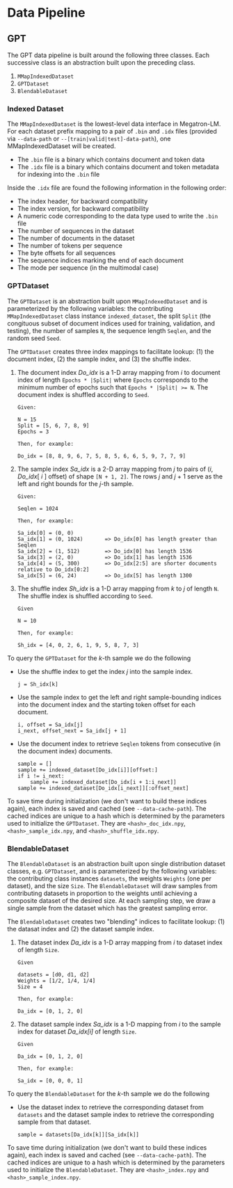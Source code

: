 # Data Pipeline

## GPT

The GPT data pipeline is built around the following three classes. Each successive class is an abstraction built upon the preceding class.

1. `MMapIndexedDataset`
2. `GPTDataset`
3. `BlendableDataset`

### Indexed Dataset

The `MMapIndexedDataset` is the lowest-level data interface in Megatron-LM. For each dataset prefix mapping to a pair of `.bin` and `.idx` files (provided via `--data-path` or `--[train|valid|test]-data-path`), one MMapIndexedDataset will be created.
- The `.bin` file is a binary which contains document and token data
- The `.idx` file is a binary which contains document and token metadata for indexing into the `.bin` file

Inside the `.idx` file are found the following information in the following order:
- The index header, for backward compatibility
- The index version, for backward compatibility
- A numeric code corresponding to the data type used to write the `.bin` file
- The number of sequences in the dataset
- The number of documents in the dataset
- The number of tokens per sequence
- The byte offsets for all sequences
- The sequence indices marking the end of each document
- The mode per sequence (in the multimodal case)

### GPTDataset

The `GPTDataset` is an abstraction built upon `MMapIndexedDataset` and is parameterized by the following variables: the contributing `MMapIndexedDataset` class instance `indexed_dataset`, the split `Split` (the congituous subset of document indices used for training, validation, and testing), the number of samples `N`, the sequence length `Seqlen`, and the random seed `Seed`.

The `GPTDataset` creates three index mappings to facilitate lookup: (1) the document index, (2) the sample index, and (3) the shuffle index.

1. The document index _Do_idx_ is a 1-D array mapping from _i_ to document index of length `Epochs * |Split|` where `Epochs` corresponds to the minimum number of epochs such that `Epochs * |Split| >= N`. The document index is shuffled according to `Seed`.

    ```
    Given:

    N = 15
    Split = [5, 6, 7, 8, 9]
    Epochs = 3

    Then, for example:

    Do_idx = [8, 8, 9, 6, 7, 5, 8, 5, 6, 6, 5, 9, 7, 7, 9]
    ```

2. The sample index _Sa_idx_ is a 2-D array mapping from _j_ to pairs of (_i_, _Do_idx_[ _i_ ] offset) of shape `[N + 1, 2]`. The rows _j_ and _j_ + 1 serve as the left and right bounds for the _j_-th sample. 

    ```
    Given:

    Seqlen = 1024

    Then, for example:

    Sa_idx[0] = (0, 0)
    Sa_idx[1] = (0, 1024)       => Do_idx[0] has length greater than Seqlen
    Sa_idx[2] = (1, 512)        => Do_idx[0] has length 1536
    Sa_idx[3] = (2, 0)          => Do_idx[1] has length 1536
    Sa_idx[4] = (5, 300)        => Do_idx[2:5] are shorter documents relative to Do_idx[0:2]
    Sa_idx[5] = (6, 24)         => Do_idx[5] has length 1300
    ```

3. The shuffle index _Sh_idx_ is a 1-D array mapping from _k_ to _j_ of length `N`. The shuffle index is shuffled according to `Seed`.

    ```
    Given

    N = 10

    Then, for example:

    Sh_idx = [4, 0, 2, 6, 1, 9, 5, 8, 7, 3]
    ```

To query the `GPTDataset` for the _k_-th sample we do the following

-  Use the shuffle index to get the index _j_ into the sample index.

    ```
    j = Sh_idx[k]
    ```
- Use the sample index to get the left and right sample-bounding indices into the document index and the starting token offset for each document.

    ```
    i, offset = Sa_idx[j]
    i_next, offset_next = Sa_idx[j + 1]
    ```
- Use the document index to retrieve `Seqlen` tokens from consecutive (in the document index) documents.

    ```
    sample = []
    sample += indexed_dataset[Do_idx[i]][offset:]
    if i != i_next:
        sample += indexed_dataset[Do_idx[i + 1:i_next]]
    sample += indexed_dataset[Do_idx[i_next]][:offset_next]
    ```

To save time during initialization (we don't want to build these indices again), each index is saved and cached (see `--data-cache-path`). The cached indices are unique to a hash which is determined by the parameters used to initialize the `GPTDataset`. They are `<hash>_doc_idx.npy`, `<hash>_sample_idx.npy`, and `<hash>_shuffle_idx.npy`.

### BlendableDataset

The `BlendableDataset` is an abstraction built upon single distribution dataset classes, e.g. `GPTDataset`, and is parameterized by the following variables: the contributing class instances `datasets`, the weights `Weights` (one per dataset), and the size `Size`. The `BlendableDataset` will draw samples from contributing datasets in proportion to the weights until achieving a composite dataset of the desired size. At each sampling step, we draw a single sample from the dataset which has the greatest sampling error.

The `BlendableDataset` creates two "blending" indices to facilitate lookup: (1) the datasat index and (2) the dataset sample index.

1. The dataset index _Da_idx_ is a 1-D array mapping from _i_ to dataset index of length `Size`.

    ```
    Given

    datasets = [d0, d1, d2]
    Weights = [1/2, 1/4, 1/4]
    Size = 4

    Then, for example:

    Da_idx = [0, 1, 2, 0]

    ```

2. The dataset sample index _Sa_idx_ is a 1-D mapping from _i_ to the sample index for dataset _Da_idx[i]_ of length `Size`.

    ```
    Given

    Da_idx = [0, 1, 2, 0]

    Then, for example:

    Sa_idx = [0, 0, 0, 1]
    ```

To query the `BlendableDataset` for the _k_-th sample we do the following

- Use the dataset index to retrieve the corresponding dataset from `datasets` and the dataset sample index to retrieve the corresponding sample from that dataset.

    ```
    sample = datasets[Da_idx[k]][Sa_idx[k]]
    ```

To save time during initialization (we don't want to build these indices again), each index is saved and cached (see `--data-cache-path`). The cached indices are unique to a hash which is determined by the parameters used to initialize the `BlendableDataset`. They are `<hash>_index.npy` and `<hash>_sample_index.npy`.
